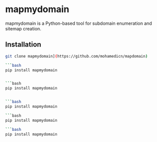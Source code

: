 # mapmydomain

mapmydomain is a Python-based tool for subdomain enumeration and sitemap creation.

## Installation

```bash
git clone mapmydomain](https://github.com/mohamedicn/mapdomain)

```bash
pip install mapmydomain


```bash
pip install mapmydomain


```bash
pip install mapmydomain

```bash
pip install mapmydomain

```bash
pip install mapmydomain
